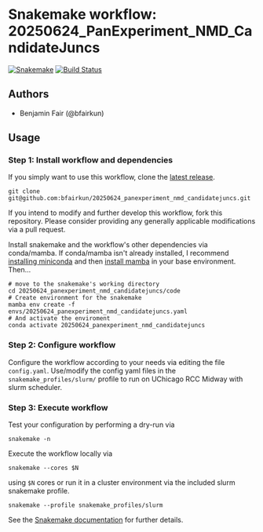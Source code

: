 # Snakemake workflow: 20250624_PanExperiment_NMD_CandidateJuncs

[![Snakemake](https://img.shields.io/badge/snakemake-≥7.32.0-brightgreen.svg)](https://snakemake.bitbucket.io)
[![Build Status](https://travis-ci.org/snakemake-workflows/20250624_panexperiment_nmd_candidatejuncs.svg?branch=master)](https://travis-ci.org/snakemake-workflows/20250624_panexperiment_nmd_candidatejuncs)


## Authors

* Benjamin Fair (@bfairkun)

## Usage

### Step 1: Install workflow and dependencies

If you simply want to use this workflow, clone the [latest release](https://github.com/bfairkun/20250624_panexperiment_nmd_candidatejuncs).

    git clone git@github.com:bfairkun/20250624_panexperiment_nmd_candidatejuncs.git

If you intend to modify and further develop this workflow, fork this repository. Please consider providing any generally applicable modifications via a pull request.

Install snakemake and the workflow's other dependencies via conda/mamba. If conda/mamba isn't already installed, I recommend [installing miniconda](https://docs.conda.io/en/latest/miniconda.html) and then [install mamba](https://github.com/mamba-org/mamba) in your base environment. Then...

    # move to the snakemake's working directory
    cd 20250624_panexperiment_nmd_candidatejuncs/code
    # Create environment for the snakemake
    mamba env create -f envs/20250624_panexperiment_nmd_candidatejuncs.yaml
    # And activate the enviroment
    conda activate 20250624_panexperiment_nmd_candidatejuncs

### Step 2: Configure workflow

Configure the workflow according to your needs via editing the file `config.yaml`. Use/modify the config yaml files in the `snakemake_profiles/slurm/` profile to run on UChicago RCC Midway with slurm scheduler.

### Step 3: Execute workflow

Test your configuration by performing a dry-run via

    snakemake -n

Execute the workflow locally via

    snakemake --cores $N

using `$N` cores or run it in a cluster environment via the included slurm snakemake profile.

    snakemake --profile snakemake_profiles/slurm

See the [Snakemake documentation](https://snakemake.readthedocs.io) for further details.
